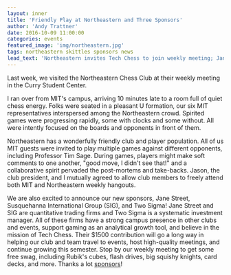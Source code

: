 ```yaml
---
layout: inner
title: 'Friendly Play at Northeastern and Three Sponsors'
author: 'Andy Trattner'
date: 2016-10-09 11:00:00
categories: events
featured_image: 'img/northeastern.jpg'
tags: northeastern skittles sponsors news
lead_text: 'Northeastern invites Tech Chess to join weekly meeting; Jane Street, SIG, Two Sigma join Tech Chess!'
---
```


Last week, we visited the Northeastern Chess Club at their weekly meeting in the Curry Student Center.

I ran over from MIT's campus, arriving 10 minutes late to a room full of quiet chess energy. Folks were seated in a pleasant U formation, our six MIT representatives interspersed among the Northeastern crowd. Spirited games were progressing rapidly, some with clocks and some without. All were intently focused on the boards and opponents in front of them.

Northeastern has a wonderfully friendly club and player population. All of us MIT guests were invited to play multiple games against different opponents, including Professor Tim Sage. During games, players might make soft comments to one another, "good move, I didn't see that!" and a collaborative spirit pervaded the post-mortems and take-backs. Jason, the club president, and I mutually agreed to allow club members to freely attend both MIT and Northeastern weekly hangouts.

We are also excited to announce our new sponsors, Jane Street, Susquehanna International Group (SIG), and Two Sigma! Jane Street and SIG are quantitative trading firms and Two Sigma is a systematic investment manager. All of these firms have a strong campus presence in other clubs and events, support gaming as an analytical growth tool, and believe in the mission of Tech Chess. Their $1500 contribution will go a long way in helping our club and team travel to events, host high-quality meetings, and continue growing this semester. Stop by our weekly meeting to get some free swag, including Rubik's cubes, flash drives, big squishy knights, card decks, and more. Thanks a lot [sponsors](\sponsors)!
